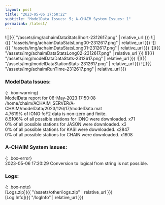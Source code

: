 ```yaml
---
layout: post
title: "2023-05-06 17:50:22"
subtitle: "ModelData Issues: 5; A-CHAIM System Issues: 1"
permalink: /latest/
---
```


![]({{ "/assets/img/achaimDataStatsShort-2312617.png" | relative_url }})
![]({{ "/assets/img/achaimDataStatsLong00-2312617.png" | relative_url }})
![]({{ "/assets/img/achaimDataStatsLong01-2312617.png" | relative_url }})
![]({{ "/assets/img/achaimDataStatsLong02-2312617.png" | relative_url }})
![]({{ "/assets/img/modelDataDataStats-2312617.png" | relative_url }})
![]({{ "/assets/img/modelDataStationStats-2312617.png" | relative_url }})
![]({{ "/assets/img/achaimRunTime-2312617.png" | relative_url }})


### ModelData Issues:  
  
{: .box-warning}  
 ModelData report for 06-May-2023 17:50:08   
 /home/chaim/ACHAIM_SERVER/A-CHAIM/modelData/2023/126/17/modelData.mat   
 4.7619% of IONO foF2 data is non-zero and finite.   
 8.5106% of all possible stations for IONO were downloaded. x71   
 0% of all possible stations for JASON were downloaded. x3   
 0% of all possible stations for KASI were downloaded. x2847   
 0% of all possible stations for CHAIN were downloaded. x1808   
  
### A-CHAIM System Issues:  
  
{: .box-error}  
2023-05-06 17:20:29 Conversion to logical from string is not possible.  

### Logs:  
  
{: .box-note}  
[Logs.zip]({{ "/assets/other/logs.zip" | relative_url }})  
[Log Info]({{ "/logInfo" | relative_url }})  
